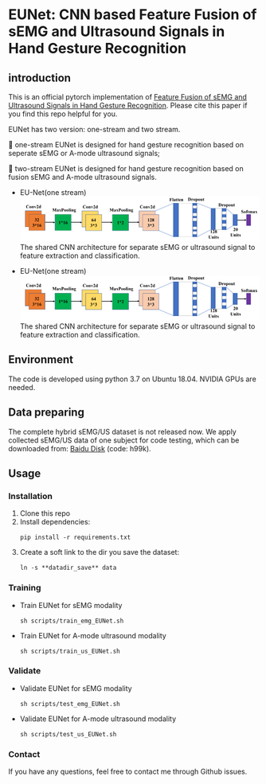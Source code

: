 # EUNet: CNN based Feature Fusion of sEMG and Ultrasound Signals in Hand Gesture Recognition
## introduction
This is an official pytorch implementation of [Feature Fusion of sEMG and Ultrasound Signals in Hand Gesture Recognition](https://ieeexplore.ieee.org/document/9282818/). Please cite this paper if you find this repo helpful for you.

EUNet has two version: one-stream and two stream.

:triangular_flag_on_post: one-stream EUNet is designed for hand gesture recognition based on seperate sEMG or A-mode ultrasound signals;

:triangular_flag_on_post: two-stream EUNet is designed for hand gesture recognition based on fusion sEMG and A-mode ultrasound signals.

+ EU-Net(one stream)
![EU-Net Architecture](/figs/EU-Net.png)
The shared CNN architecture for separate sEMG or ultrasound signal to feature extraction and classification.

+ EU-Net(one stream)
![EU-Net Architecture](/figs/EU-Net.png)
The shared CNN architecture for separate sEMG or ultrasound signal to feature extraction and classification.


## Environment
The code is developed using python 3.7 on Ubuntu 18.04. NVIDIA GPUs are needed.

## Data preparing
The complete hybrid sEMG/US dataset is not released now. We apply collected sEMG/US data of one subject for code testing, which can be downloaded from: [Baidu Disk](https://pan.baidu.com/s/1qitEFqvwPmD20HnbqgsDcg) 
(code: h99k).


## Usage

### Installation
1. Clone this repo
2. Install dependencies:
   ```
   pip install -r requirements.txt
   ```
3. Create a soft link to the dir you save the dataset:
   ```
   ln -s **datadir_save** data
   ```

### Training
* Train EUNet for sEMG modality
  ```
  sh scripts/train_emg_EUNet.sh
  ```
* Train EUNet for A-mode ultrasound modality
  ```
  sh scripts/train_us_EUNet.sh
  ```

### Validate
* Validate EUNet for sEMG modality
  ```
  sh scripts/test_emg_EUNet.sh
  ```
* Validate EUNet for A-mode ultrasound modality
  ```
  sh scripts/test_us_EUNet.sh
  ```

### Contact
If you have any questions, feel free to contact me through Github issues.